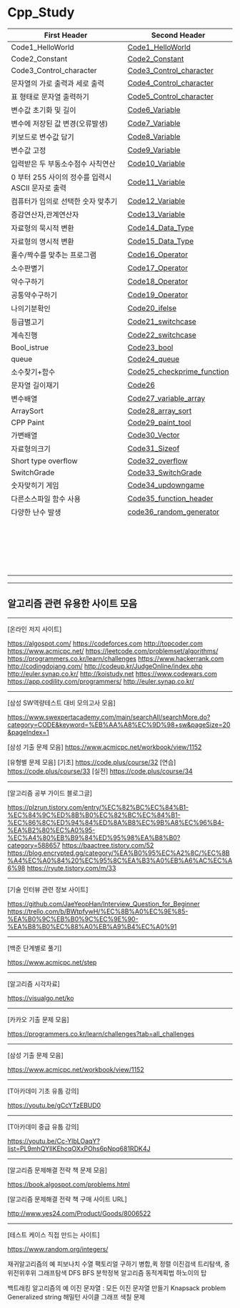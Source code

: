 # Cpp_Study









First Header | Second Header
------------ | -------------
Code1_HelloWorld|[Code1_HelloWorld](https://github.com/songk1992/Cpp_Study/blob/master/code/Code1_HelloWorld)
Code2_Constant|[Code2_Constant](https://github.com/songk1992/Cpp_Study/blob/master/code/Code2_Constant)
Code3_Control_character|[Code3_Control_character](https://github.com/songk1992/Cpp_Study/blob/master/code/Code3_Control_character)
문자열의 가로 출력과 세로 출력| [Code4_Control_character](https://github.com/songk1992/Cpp_Study/blob/master/code/Code4_Control_character)
표 형태로 문자열 출력하기|[Code5_Control_character](https://github.com/songk1992/Cpp_Study/blob/master/code/Code5_Control_character)
변수값 초기화 및 길이|[Code6_Variable](https://github.com/songk1992/Cpp_Study/blob/master/code/Code6_Variable)
변수에 저장된 값 변경(오류발생)|[Code7_Variable](https://github.com/songk1992/Cpp_Study/blob/master/code/Code7_Variable)
키보드로 변수값 담기|[Code8_Variable](https://github.com/songk1992/Cpp_Study/blob/master/code/Code8_Variable)
변수값 고정 | [Code9_Variable](https://github.com/songk1992/Cpp_Study/blob/master/code/Code9_Variable)
입력받은 두 부동소수점수 사칙연산 |[Code10_Variable](https://github.com/songk1992/Cpp_Study/blob/master/code/Code10_Variable)
0 부터 255 사이의 정수를 입력시 ASCII 문자로 출력 |[Code11_Variable](https://github.com/songk1992/Cpp_Study/blob/master/code/Code11_Variable)
컴퓨터가 임의로 선택한 숫자 맞추기|[Code12_Variable](https://github.com/songk1992/Cpp_Study/blob/master/code/Code12_Variable)
증감연산자,관계연산자|[Code13_Variable](https://github.com/songk1992/Cpp_Study/blob/master/code/Code13_Variable)
자료형의 묵시적 변환|[Code14_Data_Type](https://github.com/songk1992/Cpp_Study/blob/master/code/Code14_Data_Type)
자료형의 명시적 변환|[Code15_Data_Type](https://github.com/songk1992/Cpp_Study/blob/master/code/Code15_Data_Type)
홀수/짝수를 맞추는 프로그램|[Code16_Operator](https://github.com/songk1992/Cpp_Study/blob/master/code/Code16_Operator)
소수판별기|[Code17_Operator](https://github.com/songk1992/Cpp_Study/blob/master/code/Code17_Operator)
약수구하기|[Code18_Operator](https://github.com/songk1992/Cpp_Study/blob/master/code/Code18_Operator)
공통약수구하기|[Code19_Operator](https://github.com/songk1992/Cpp_Study/blob/master/code/Code19_Operator)
나의기분확인|[Code20_ifelse](https://github.com/songk1992/Cpp_Study/blob/master/code/Code20_ifelse)
등급별고기|[Code21_switchcase](https://github.com/songk1992/Cpp_Study/blob/master/code/Code21_switchcase)
계속진행|[Code22_switchcase](https://github.com/songk1992/Cpp_Study/blob/master/code/Code22_switchcase)
Bool_istrue|[Code23_bool](https://github.com/songk1992/Cpp_Study/blob/master/code/Code23_bool)
queue|[Code24_queue](https://github.com/songk1992/Cpp_Study/blob/master/code/Code24_queue)
소수찾기+함수|[Code25_checkprime_function](https://github.com/songk1992/Cpp_Study/blob/master/code/Code25_checkprime_function)
문자열 길이재기|[Code26](https://github.com/songk1992/Cpp_Study/blob/master/code/Code26)
변수배열|[Code27_variable_array](https://github.com/songk1992/Cpp_Study/blob/master/code/Code27_variable_array)
ArraySort|[Code28_array_sort](https://github.com/songk1992/Cpp_Study/blob/master/code/Code28_array_sort)
CPP Paint|[Code29_paint_tool](https://github.com/songk1992/Cpp_Study/new/master/code29)
가변배열|[Code30_Vector](https://github.com/songk1992/Cpp_Study/blob/master/code/Code30_Vector)
자료형의크기|[Code31_Sizeof](https://github.com/songk1992/Cpp_Study/blob/master/code/Code31_Sizeof)
Short type overflow|[Code32_overflow](https://github.com/songk1992/Cpp_Study/blob/master/code/Code32_overflow)
SwitchGrade|[Code33_SwitchGrade](https://github.com/songk1992/Cpp_Study/blob/master/code/Code33_SwitchGrade)
숫자맞히기 게임|[Code34_updowngame](https://github.com/songk1992/Cpp_Study/blob/master/code/Code34_updowngame)
다른소스파일 함수 사용|[Code35_function_header](https://github.com/songk1992/Cpp_Study/blob/master/code/Code35_function_header)
다양한 난수 발생|[code36_random_generator](https://github.com/songk1992/Cpp_Study/blob/master/code/code36_random_generator)
|[](https://github.com/songk1992/Cpp_Study/blob/master/code/)
|[](https://github.com/songk1992/Cpp_Study/blob/master/code/)
|[](https://github.com/songk1992/Cpp_Study/blob/master/code/)
|[](https://github.com/songk1992/Cpp_Study/blob/master/code/)
|[](https://github.com/songk1992/Cpp_Study/blob/master/code/)
|[](https://github.com/songk1992/Cpp_Study/blob/master/code/)
|[](https://github.com/songk1992/Cpp_Study/blob/master/code/)
|[](https://github.com/songk1992/Cpp_Study/blob/master/code/)
|[](https://github.com/songk1992/Cpp_Study/blob/master/code/)
|[](https://github.com/songk1992/Cpp_Study/blob/master/code/)
|[](https://github.com/songk1992/Cpp_Study/blob/master/code/)
|[](https://github.com/songk1992/Cpp_Study/blob/master/code/)
|[](https://github.com/songk1992/Cpp_Study/blob/master/code/)
|[](https://github.com/songk1992/Cpp_Study/blob/master/code/)
|[](https://github.com/songk1992/Cpp_Study/blob/master/code/)
|[](https://github.com/songk1992/Cpp_Study/blob/master/code/)
|[](https://github.com/songk1992/Cpp_Study/blob/master/code/)
|[](https://github.com/songk1992/Cpp_Study/blob/master/code/)
|[](https://github.com/songk1992/Cpp_Study/blob/master/code/)
|[](https://github.com/songk1992/Cpp_Study/blob/master/code/)
|[](https://github.com/songk1992/Cpp_Study/blob/master/code/)
--------------------------------------
 알고리즘 관련 유용한 사이트 모음
--------------------------------------

--------------------------------------
[온라인 저지 사이트]

https://algospot.com/
https://codeforces.com
http://topcoder.com
https://www.acmicpc.net/
https://leetcode.com/problemset/algorithms/
https://programmers.co.kr/learn/challenges
https://www.hackerrank.com
http://codingdojang.com/
http://codeup.kr/JudgeOnline/index.php
http://euler.synap.co.kr/
http://koistudy.net
https://www.codewars.com
https://app.codility.com/programmers/
http://euler.synap.co.kr/

--------------------------------------
[삼성 SW역량테스트 대비 모의고사 모음]

https://www.swexpertacademy.com/main/searchAll/searchMore.do?category=CODE&keyword=%EB%AA%A8%EC%9D%98+sw&pageSize=20&pageIndex=1

[삼성 기출 문제 모음]
https://www.acmicpc.net/workbook/view/1152

[유형별 문제 모음]
[기초] https://code.plus/course/32
[연습] https://code.plus/course/33
[실전] https://code.plus/course/34

--------------------------------------
[알고리즘 공부 가이드 블로그글]

https://plzrun.tistory.com/entry/%EC%82%BC%EC%84%B1-%EC%84%9C%ED%8B%B0%EC%82%BC%EC%84%B1-%EC%86%8C%ED%94%84%ED%8A%B8%EC%9B%A8%EC%96%B4-%EA%B2%80%EC%A0%95-%EC%A4%80%EB%B9%84%ED%95%98%EA%B8%B0?category=588657
https://baactree.tistory.com/52
https://blog.encrypted.gg/category/%EA%B0%95%EC%A2%8C/%EC%8B%A4%EC%A0%84%20%EC%95%8C%EA%B3%A0%EB%A6%AC%EC%A6%98
https://ryute.tistory.com/m/33


--------------------------------------
[기술 인터뷰 관련 정보 사이트]

https://github.com/JaeYeopHan/Interview_Question_for_Beginner
https://trello.com/b/BWtpfywH/%EC%8B%A0%EC%9E%85-%EA%B0%9C%EB%B0%9C%EC%9E%90-%EA%B8%B0%EC%88%A0%EB%A9%B4%EC%A0%91


--------------------------------------
[백준 단계별로 풀기]

https://www.acmicpc.net/step


--------------------------------------
[알고리즘 시각자료]

https://visualgo.net/ko


--------------------------------------
[카카오 기출 문제 모음]

https://programmers.co.kr/learn/challenges?tab=all_challenges


--------------------------------------
[삼성 기출 문제 모음]

https://www.acmicpc.net/workbook/view/1152


--------------------------------------
[T아카데미 기초 유툽 강의]

https://youtu.be/gCcYTzEBUD0


--------------------------------------
[T아카데미 중급 유툽 강의]

https://youtu.be/Cc-YlbLOaqY?list=PL9mhQYIlKEhcqOXxPOhs6pNpq681RDK4J


--------------------------------------
[알고리즘 문제해결 전략 책 문제 모음]

https://book.algospot.com/problems.html

[알고리즘 문제해결 전략 책 구매 사이트 URL]

http://www.yes24.com/Product/Goods/8006522


--------------------------------------
[테스트 케이스 직접 만드는 사이트]

https://www.random.org/integers/


재귀알고리즘의 예
피보나치 수열 팩토리얼 구하기
병합,퀵 정렬
이진검색
트리탐색, 중위전위후위
그래프탐색 DFS BFS
분학정복 알고리즘
동적계획법
하노이의 탑

백트래킹 알고리즘의 예
이진 문자열 : 모든 이진 문자열 만들기
Knapsack problem
Generalized string
해밀턴 사이클
그래프 색칠 문제








